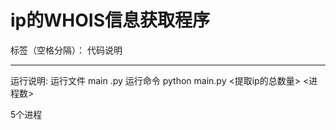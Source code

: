 ﻿# ip的WHOIS信息获取程序

标签（空格分隔）： 代码说明

---

运行说明:
运行文件 main .py
运行命令 python main.py <提取ip的总数量> <进程数>

5个进程




